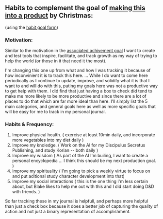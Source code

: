 ## Habits to complement the goal of [making this into a product](https://github.com/scott-rogers2008/VaincreLeMonde/blob/main/goals/current/production_goal.md) by Christmas:
(using the [habit goal form](https://github.com/scott-rogers2008/VaincreLeMonde/blob/main/goals/habit_goal_form.docx))

### Motivation:
Similar to the motivation in the [associated achivement goal](https://github.com/scott-rogers2008/VaincreLeMonde/blob/main/goals/current/production_goal.md)
I want to create and test tools that inspire, facilitate, and track growth as my way of trying to help the world (or those in it that need it the most).

I'm changing this one up from what and how I was tracking it because of how inconvinient it is to track this here. ... While I do want to come
here periodically as I continue to update, improve, and solidify what it is that I want to and will do with this, puting my goals here was not
a productive way to get help with them. I did find that just having a box to check did tend to make me more likely to be more productive and 
since there are a lot of places to do that which are far more ideal than here. I'll simply list the 5 main categories, and general goals here
as well as more specific goals that will be easy for me to track in my personal journal.

### Habits & Frequency:
1. Improve physical health.  ( exercise at least 10min daily, and incorporate more vegetables into my diet daily )
2. Improve my knoledge. ( Work on the AI for my Discipulus Secretus Publishing, and study Korian -- both daily )
3. Improve my wisdom ( As part of the AI I'm builing, I want to create a personal encyclopedia ... I think this should be my next production goal. )
4. Improve my spirituality ( I'm going to pick a weekly virtue to focus on and put aditional study character development into that)
5. Improve my social interactions ( this is the one thing I'm less certain about, but Blake likes to help me out with this and I did start doing D&D with friends. )


So far tracking these in my journal is helpfull, and perhaps more helpful than just a check box because it does a better job of capturing 
the quality of action and not just a binary representation of accomplishment.
